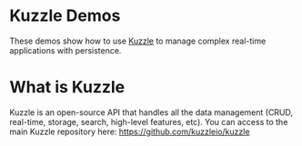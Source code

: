 # Kuzzle Demos

These demos show how to use [Kuzzle](https://github.com/kuzzleio/kuzzle) to manage complex real-time applications with persistence.
 
# What is Kuzzle

Kuzzle is an open-source API that handles all the data management (CRUD, real-time, storage, search, high-level features, etc).
You can access to the main Kuzzle repository here: https://github.com/kuzzleio/kuzzle